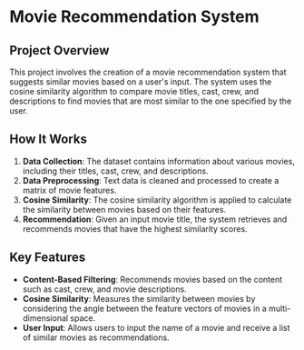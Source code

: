 # Movie Recommendation System

## Project Overview

This project involves the creation of a movie recommendation system that suggests similar movies based on a user's input. The system uses the cosine similarity algorithm to compare movie titles, cast, crew, and descriptions to find movies that are most similar to the one specified by the user.

## How It Works

1. **Data Collection**: The dataset contains information about various movies, including their titles, cast, crew, and descriptions.
2. **Data Preprocessing**: Text data is cleaned and processed to create a matrix of movie features.
3. **Cosine Similarity**: The cosine similarity algorithm is applied to calculate the similarity between movies based on their features.
4. **Recommendation**: Given an input movie title, the system retrieves and recommends movies that have the highest similarity scores.

## Key Features

- **Content-Based Filtering**: Recommends movies based on the content such as cast, crew, and movie descriptions.
- **Cosine Similarity**: Measures the similarity between movies by considering the angle between the feature vectors of movies in a multi-dimensional space.
- **User Input**: Allows users to input the name of a movie and receive a list of similar movies as recommendations.
